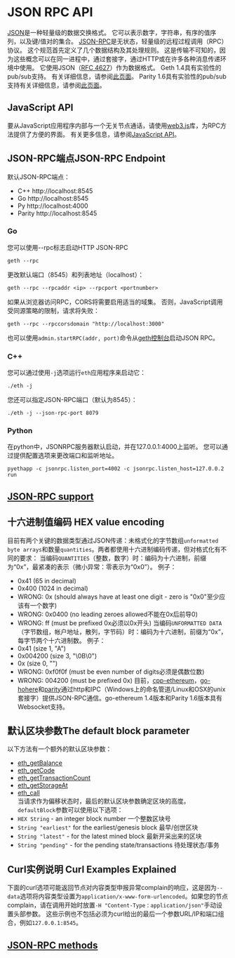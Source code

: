# JSON RPC API
[JSON](http://json.org/)是一种轻量级的数据交换格式。 它可以表示数字，字符串，有序的值序列，以及键/值对的集合。
[JSON-RPC](http://www.jsonrpc.org/specification)是无状态，轻量级的远程过程调用（RPC）协议。 这个规范首先定义了几个数据结构及其处理规则。 这是传输不可知的，因为这些概念可以在同一进程中，通过套接字，通过HTTP或在许多各种消息传递环境中使用。 它使用JSON（[RFC 4627](http://www.ietf.org/rfc/rfc4627.txt)）作为数据格式。
Geth 1.4具有实验性的pub/sub支持。 有关详细信息，请参阅[此页面](https://github.com/ethereum/go-ethereum/wiki/RPC-PUB-SUB)。
Parity 1.6具有实验性的pub/sub支持有关详细信息，请参阅[此页面](https://github.com/paritytech/parity/wiki/JSONRPC-Eth-Pub-Sub-Module)。
## JavaScript API
要从JavaScript应用程序内部与一个无关节点通话，请使用[web3.js](https://github.com/ethereum/web3.js)库，为RPC方法提供了方便的界面。 有关更多信息，请参阅[JavaScript API](https://github.com/ethereum/wiki/wiki/JavaScript-API)。
## JSON-RPC端点JSON-RPC Endpoint
默认JSON-RPC端点：
* C++	http://localhost:8545
* Go	http://localhost:8545
* Py	http://localhost:4000
* Parity	http://localhost:8545
### Go
您可以使用--rpc标志启动HTTP JSON-RPC
```
geth --rpc
```
更改默认端口（8545）和列表地址（localhost）：
```
geth --rpc --rpcaddr <ip> --rpcport <portnumber>
```
如果从浏览器访问RPC，CORS将需要启用适当的域集。 否则，JavaScript调用受同源策略的限制，请求将失败：
```
geth --rpc --rpccorsdomain "http://localhost:3000"
```
也可以使用`admin.startRPC(addr, port)`命令从[geth控制台](https://github.com/ethereum/go-ethereum/wiki/JavaScript-Console)启动JSON RPC。
### C++
您可以通过使用`-j`选项运行`eth`应用程序来启动它：
```
./eth -j
```
您还可以指定JSON-RPC端口（默认为8545）：
```
./eth -j --json-rpc-port 8079
```
### Python
在python中，JSONRPC服务器默认启动，并在127.0.0.1:4000上监听。
您可以通过提供配置选项来更改端口和监听地址。
```
pyethapp -c jsonrpc.listen_port=4002 -c jsonrpc.listen_host=127.0.0.2 run
```
## [JSON-RPC support](https://github.com/ethereum/wiki/wiki/JSON-RPC#json-rpc-support)
## 十六进制值编码 HEX value encoding
目前有两个关键的数据类型通过JSON传递：未格式化的字节数组`unformatted byte arrays`和数量`quantities`。两者都使用十六进制编码传递，但对格式化有不同的要求：
当编码`QUANTITIES`（整数，数字）时：编码为十六进制，前缀为“0x”，最紧凑的表示（微小异常：零表示为“0x0”）。 例子：
* 0x41 (65 in decimal)
* 0x400 (1024 in decimal)
* WRONG: 0x (should always have at least one digit - zero is "0x0"至少应该有一个数字)
* WRONG: 0x0400 (no leading zeroes allowed不能在0x后前导0)
* WRONG: ff (must be prefixed 0x必须以0x开头)
当编码`UNFORMATTED DATA`（字节数组，帐户地址，散列，字节码）时：编码为十六进制，前缀为“0x”，每字节两个十六进制数。 例子：
* 0x41 (size 1, "A")
* 0x004200 (size 3, "\0B\0")
* 0x (size 0, "")
* WRONG: 0xf0f0f (must be even number of digits必须是偶数位数)
* WRONG: 004200 (must be prefixed 0x)
目前，[cpp-ethereum](https://github.com/ethereum/cpp-ethereum)，[go-hohere](https://github.com/ethereum/go-ethereum)和[parity](https://github.com/paritytech/parity)通过http和IPC（Windows上的命名管道/Linux和OSX的unix套接字）提供JSON-RPC通信。go-ethereum 1.4版本和Parity 1.6版本具有Websocket支持。
## 默认区块参数The default block parameter
以下方法有一个额外的默认区块参数：
* [eth_getBalance](https://github.com/ethereum/wiki/wiki/JSON-RPC#eth_getbalance)
* [eth_getCode](https://github.com/ethereum/wiki/wiki/JSON-RPC#eth_getcode)
* [eth_getTransactionCount](https://github.com/ethereum/wiki/wiki/JSON-RPC#eth_gettransactioncount)
* [eth_getStorageAt](https://github.com/ethereum/wiki/wiki/JSON-RPC#eth_getstorageat)
* [eth_call](https://github.com/ethereum/wiki/wiki/JSON-RPC#eth_call)  
当请求作为偏移状态时，最后的默认区块参数确定区块的高度。
`defaultBlock`参数可以使用以下选项：
* `HEX String` - an integer block number 一个整数区块号
* `String "earliest"` for the earliest/genesis block 最早/创世区块
* `String "latest"` - for the latest mined block 最新开采出来的区块
* `String "pending"` - for the pending state/transactions 待处理状态/事务
## Curl实例说明 Curl Examples Explained
下面的curl选项可能返回节点对内容类型申报异常complain的响应，这是因为`--data`选项将内容类型设置为`application/x-www-form-urlencoded`。如果您的节点complain，请在调用开始时放置`-H "Content-Type：application/json"`手动设置头部参数。
这些示例也不包括必须为curl给出的最后一个参数URL/IP和端口组合，例如`127.0.0.1:8545`。
## [JSON-RPC methods](https://github.com/ethereum/wiki/wiki/JSON-RPC#json-rpc-methods)